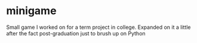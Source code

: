 # minigame

Small game I worked on for a term project in college. Expanded on it a little after the fact post-graduation just to brush up on Python
